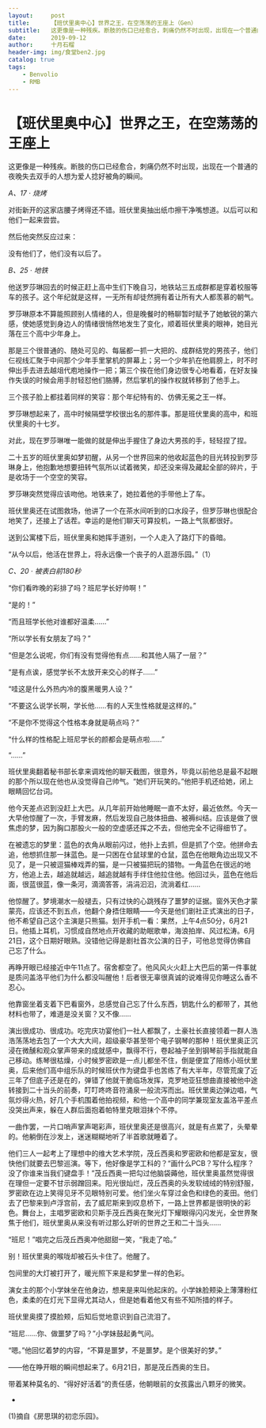 ```yaml
---
layout:     post
title:      【班伏里奥中心】世界之王，在空荡荡的王座上（Gen）
subtitle:   这更像是一种残疾。断肢的伤口已经愈合，刺痛仍然不时出现，出现在一个普通的夜晚失去双手的人想为爱人捻好被角的瞬间。
date:       2019-09-12
author:     十月石榴
header-img: img/食堂ben2.jpg
catalog: true
tags:
    - Benvolio
    - RMB
---
```


# 【班伏里奥中心】世界之王，在空荡荡的王座上

这更像是一种残疾。断肢的伤口已经愈合，刺痛仍然不时出现，出现在一个普通的夜晚失去双手的人想为爱人捻好被角的瞬间。

*A、17 · 烧烤*

‪对街新开的这家店腰子烤得还不错。班伏里奥抽出纸巾擦干净嘴想道。以后可以和他们一起来尝尝。‬

然后他突然反应过来：

没有他们了，他们没有以后了。



*B、25 · 地铁*

他送罗莎琳回去的时候正赶上高中生们下晚自习，地铁站三五成群都是穿着校服等车的孩子。这个年纪就是这样，一无所有却徒然拥有着让所有大人都羡慕的朝气。

罗莎琳原本不算能照顾别人情绪的人，但是晚餐时的畅聊暂时赋予了她敏锐的第六感，使她感觉到身边人的情绪很悄然地发生了变化，顺着班伏里奥的眼神，她目光落在三个高中少年身上。

那是三个很普通的、随处可见的、每届都一抓一大把的、成群结党的男孩子，他们仨视线汇聚于中间那个少年手里掌机的屏幕上；另一个少年扒在他肩膀上，时不时伸出手去进去越俎代庖地操作一把；第三个挨在他们身边很专心地看着，在好友操作失误的时候会用手肘轻怼他们胳膊，然后掌机的操作权就转移到了他手上。

三个孩子脸上都挂着同样的笑容：那个年纪特有的、仿佛无冕之王一样。

罗莎琳想起来了，高中时候隔壁学校很出名的那件事。那是班伏里奥的高中，和班伏里奥的十七岁。

对此，现在罗莎琳唯一能做的就是伸出手握住了身边大男孩的手，轻轻捏了捏。

二十五岁的班伏里奥如梦初醒，从另一个世界回来的他收起蓝色的目光转投到罗莎琳身上，他抱歉地想要扭转气氛所以试着微笑，却还没来得及藏起全部的碎片，于是收场于一个空空的笑容。

罗莎琳突然觉得应该吻他。地铁来了，她拉着他的手带他上了车。

班伏里奥还在试图救场，他讲了一个在茶水间听到的口水段子，但罗莎琳也很配合地笑了，还接上了话茬。幸运的是他们聊天可算投机，一路上气氛都很好。

送到公寓楼下后，班伏里奥和她挥手道别，一个人走入了路灯下的昏暗。




“从今以后，他活在世界上，将永远像一个丧子的人逛游乐园。”（1）





*C、20 · 被表白前180秒*

“你们看昨晚的彩排了吗？班尼学长好帅啊！”

“是的！”

“而且班学长他对谁都好温柔……”

“所以学长有女朋友了吗？”

“但是怎么说呢，你们有没有觉得他有点……和其他人隔了一层？”

“是有点诶，感觉学长不太放开来交心的样子……”

“哇这是什么外热内冷的腹黑暖男人设？”

“不要这么说学长啊，学长他……有的人天生性格就是这样的。”

“不是你不觉得这个性格本身就是萌点吗？”

“什么样的性格配上班尼学长的颜都会是萌点啦……”

“……”


班伏里奥翻着秘书部长拿来调戏他的聊天截图，很意外，毕竟以前他总是最不起眼的那个所以现在他也从没觉得自己帅气。“她们开玩笑的。”他把手机还给她，闭上眼睛回忆台词。


他今天差点迟到没赶上大巴。从几年前开始他睡眠一直不太好，最近依然。今天一大早他惊醒了一次，手臂发麻，然后发现自己肢体扭曲、被褥纠结。应该是做了很焦虑的梦，因为胸口那股火一般的空虚感还挥之不去，但他完全不记得细节了。



在被遗忘的梦里：蓝色的衣角从眼前闪过，他扑上去抓，但是抓了个空。他拼命去追，他想抓住那一抹蓝色。是一只困在仓鼠球里的仓鼠，蓝色在他眼角边出现又不见了，是一只被逗猫棒戏弄的猫，是一只被猫把玩的猎物。一角蓝色在很远的地方，他追上去，越追就越远，越追就越有手绊住他拉住他。他回过头，蓝色在他后面，很蓝很蓝，像一条河，滴滴答答，涓涓汩汩，流淌着红……



他惊醒了。梦境潮水一般褪去，只有过快的心跳残存了噩梦的证据。窗外天色才蒙蒙亮，应该还不到五点，他翻个身捂住眼睛——今天是他们剧社正式演出的日子，他不希望自己这个主演是只熊猫。划开手机一看：果然，‪上午4点50分‬，‪6月21日‬。他插上耳机，习惯成自然地点开收藏的助眠歌单，海浪拍岸、风过松涛。‪6月21日‬，这个日期好眼熟。没错他记得是剧社首次公演的日子，可他总觉得仿佛自己忘了什么。


再睁开眼已经接近中午11点了。宿舍都空了。他风风火火赶上大巴后的第一件事就是质问盖洛平他们为什么都没叫醒他！后者很无辜很真诚的说难得见你睡这么香不忍心。



他靠窗坐着支着下巴看窗外，总感觉自己忘了什么东西，钥匙什么的都带了，其他材料也带了，难道是没关窗？又不像……


演出很成功、很成功。吃完庆功宴他们一社人都飘了，土豪社长直接领着一群人浩浩荡荡地去包了一个大大大间，超级豪华甚至带个电子钢琴的那种！班伏里奥正沉浸在微醺和观众掌声带来的成就感中，飘得不行，卷起袖子坐到钢琴前手指就能自己移动。练琴很枯燥，小时候罗密欧是一点儿都坐不住，倒是便宜了陪练小班伏里奥，后来他们高中组乐队的时候班伏作为键盘手也苦练了有大半年，尽管荒废了近三年了但底子还是在的，弹错了他就干脆临场发挥，克罗地亚狂想曲直接被他中途转接到二十当头的前奏，叮叮咚咚音符涌泉一般流泻而出。班伏里奥边弹边唱，气氛炒得火热，好几个手机围着他拍视频，和他一个高中的同学兼现室友盖洛平差点没哭出声来，躲在人群后面抱着帕特里克眼泪抹个不停。



一曲作罢，一片口哨声掌声喝彩声，班伏里奥还是很高兴，就是有点累了，头晕晕的。他躺倒在沙发上，迷迷糊糊地听了半首歌就睡着了。



他们三人一起考上了理想中的维大艺术学院，茂丘西奥和罗密欧和他都是室友，很快他们就要去巴黎巡演。等下，他好像是学工科的？“画什么PCB？写什么程序？没了你谁来当我们键盘手！”茂丘西奥一把勾过他脑袋薅他，班伏里奥虽然觉得很在理但一定要不甘示弱蹭回来。阳光很灿烂，茂丘西奥的头发软绒绒的特别舒服，罗密欧在边上笑得见牙不见眼特别可爱。他们坐火车穿过金色和绿色的麦田。他们去了巴黎来到卢浮宫前，去了威尼斯来到叹息桥下，一路上世界都是很明快的彩色。舞台上，主唱罗密欧和贝斯手茂丘西奥在聚光灯下耀眼得闪闪发光，全世界聚焦于他们，班伏里奥从来没有听过那么好听的世界之王和二十当头……

“班尼！”唱完之后茂丘西奥冲他甜甜一笑，“我走了哈。”



别！班伏里奥的喉咙却被石头卡住了。他醒了。



包间里的大灯被打开了，暖光照下来是和梦里一样的色彩。



演女主的那个小学妹坐在他身边，想来是来叫他起床的。小学妹脸颊染上薄薄粉红色，柔柔的在灯光下显得尤其动人，但是她看着他又有些不知所措的样子。




班伏里奥摸了摸脸颊，后知后觉地意识到自己流泪了。




“班尼……你、做噩梦了吗？”小学妹鼓起勇气问。




“嗯。”他回忆着梦的内容，“不算是噩梦，不是噩梦。是个很美好的梦。”

——他在睁开眼的瞬间想起来了。‪6月21日‬，那是茂丘西奥的生日。

带着某种莫名的、“得好好活着”的责任感，他朝眼前的女孩露出八颗牙的微笑。




*


(1)摘自《房思琪的初恋乐园》。
